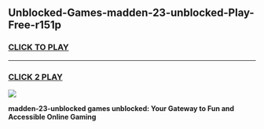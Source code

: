
## Unblocked-Games-madden-23-unblocked-Play-Free-r151p
<h3>
<a href="https://premium76.site?title=madden-23-unblocked&ref=20M">CLICK TO PLAY</a></h3>
<hr>

<h3>
<a href="https://premium76.site?title=madden-23-unblocked&ref=20M">CLICK 2 PLAY</a>
  
</h3>

<a href="https://premium76.site?title=madden-23-unblocked&ref=19M"><img src="https://clearcache.store/games.png"></a>


**madden-23-unblocked games unblocked: Your Gateway to Fun and Accessible Online Gaming**
